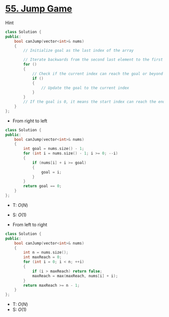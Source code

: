 # [55\. Jump Game](https://leetcode.com/problems/jump-game/)

 Hint

```cpp
class Solution {
public:
    bool canJump(vector<int>& nums)
    {
        // Initialize goal as the last index of the array

        // Iterate backwards from the second last element to the first element
        for ()
        {
            // Check if the current index can reach the goal or beyond
            if ()
            {
                // Update the goal to the current index
            }
        }
        // If the goal is 0, it means the start index can reach the end
    }
};
```

- From right to left

```cpp
class Solution {
public:
    bool canJump(vector<int>& nums)
    {
        int goal = nums.size() - 1;
        for (int i = nums.size() - 1; i >= 0; --i)
        {
            if (nums[i] + i >= goal)
            {
                goal = i;
            }
        }
        return goal == 0;
    }
};
```

- T: $O(N)$
- S: $O(1)$

- From left to right

```cpp
class Solution {
public:
    bool canJump(vector<int>& nums)
    {
        int n = nums.size();
        int maxReach = 0;
        for (int i = 0; i < n; ++i)
        {
            if (i > maxReach) return false;
            maxReach = max(maxReach, nums[i] + i);
        }
        return maxReach >= n - 1;
    }
};
```

- T: $O(N)$
- S: $O(1)$
